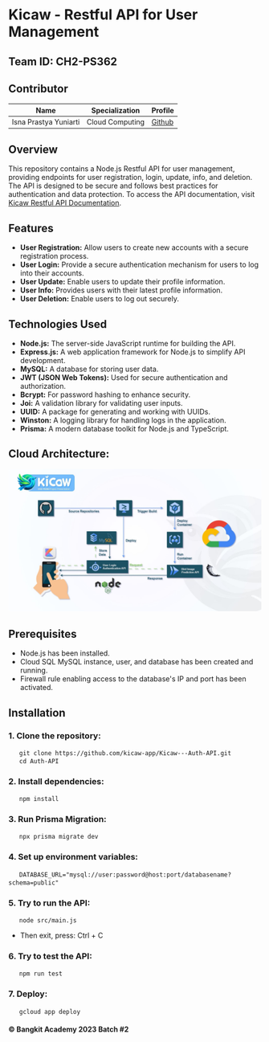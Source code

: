# Kicaw - Restful API for User Management

## Team ID: CH2-PS362

## Contributor

| Name                           | Specialization     | Profile                               |
| -------------------------------| ------------------ | --------------------------------------|
| Isna Prastya Yuniarti          | Cloud Computing    | [Github](https://github.com/akaishawl)|

## Overview

This repository contains a Node.js Restful API for user management, providing endpoints for user registration, login, update, info, and deletion.
The API is designed to be secure and follows best practices for authentication and data protection.
To access the API documentation, visit [Kicaw Restful API Documentation](https://documenter.getpostman.com/view/31712035/2s9Ykhik3j).


## Features

- **User Registration:** Allow users to create new accounts with a secure registration process.
- **User Login:** Provide a secure authentication mechanism for users to log into their accounts.
- **User Update:** Enable users to update their profile information.
- **User Info:** Provides users with their latest profile information.
- **User Deletion:** Enable users to log out securely.

## Technologies Used

- **Node.js:** The server-side JavaScript runtime for building the API.
- **Express.js:** A web application framework for Node.js to simplify API development.
- **MySQL:** A database for storing user data.
- **JWT (JSON Web Tokens):** Used for secure authentication and authorization.
- **Bcrypt:** For password hashing to enhance security.
- **Joi:** A validation library for validating user inputs.
- **UUID:** A package for generating and working with UUIDs.
- **Winston:** A logging library for handling logs in the application.
- **Prisma:** A modern database toolkit for Node.js and TypeScript.

## Cloud Architecture:

![Kicaw CC Archi](https://github.com/kicaw-app/.github/blob/d34ff05e304c8c3d63f46a8ce760aba71b3e5c7d/assets/Kicaw%20-%20CC%20Arch.jpg)

## Prerequisites

- Node.js has been installed.
- Cloud SQL MySQL instance, user, and database has been created and running.
- Firewall rule enabling access to the database's IP and port has been activated.
  
## Installation

### 1. Clone the repository:

```
   git clone https://github.com/kicaw-app/Kicaw---Auth-API.git
   cd Auth-API
```
  
### 2. Install dependencies:
```
   npm install
```

### 3. Run Prisma Migration:
```
   npx prisma migrate dev
```

### 4. Set up environment variables:
```
   DATABASE_URL="mysql://user:password@host:port/databasename?schema=public"
```
### 5. Try to run the API:
```
   node src/main.js
```
- Then exit, press: Ctrl + C

### 6. Try to test the API:
```
   npm run test
```

### 7. Deploy:
```
   gcloud app deploy
```

#### &copy; Bangkit Academy 2023 Batch #2
